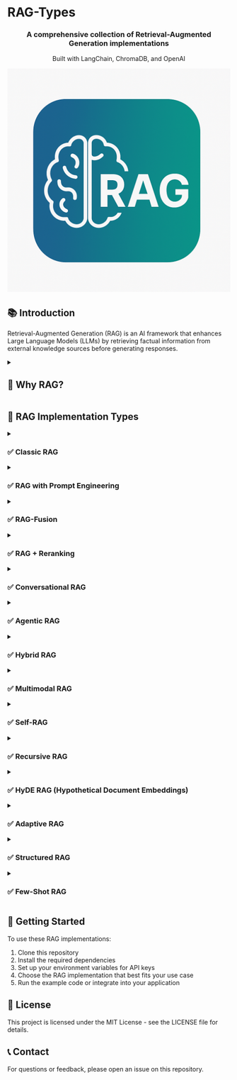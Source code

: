 # RAG-Types

<div align="center">
  <h3>A comprehensive collection of Retrieval-Augmented Generation implementations</h3>
  <p>Built with LangChain, ChromaDB, and OpenAI</p>
</div>

<p align="center">
    <img src="Img/RAG.PNG" alt="RAG Types Overview" width="600"/>
</p>

## 📚 Introduction

Retrieval-Augmented Generation (RAG) is an AI framework that enhances Large Language Models (LLMs) by retrieving factual information from external knowledge sources before generating responses.

<details>
<summary><h2>🤔 Why RAG?</h2></summary>

<div>
  <p>Large Language Models (LLMs) face several critical limitations that RAG helps to overcome:</p>
  
  <ul>
    <li><strong>Knowledge Cutoffs</strong>: LLMs have knowledge cutoffs and cannot access information beyond their training data</li>
    <li><strong>Hallucinations</strong>: LLMs can generate plausible-sounding but factually incorrect information</li>
    <li><strong>Verification Challenges</strong>: Sources of generated information are difficult to verify or cite</li>
    <li><strong>Data Privacy</strong>: Organizations need to use their proprietary data without sharing it with model providers</li>
    <li><strong>Cost Efficiency</strong>: Fine-tuning large models on domain-specific data is expensive and time-consuming</li>
  </ul>
  
  <p>RAG solves these problems by retrieving relevant information from trusted knowledge sources before generating responses, ensuring accuracy and verifiability.</p>
</div>
</details>

<h2>🧩 RAG Implementation Types</h2>

<details>
<summary><h3>✅ Classic RAG</h3></summary>

<div>
  <h4>How It Works</h4>
  <ol>
    <li>User submits a query</li>
    <li>System converts query to vector embedding</li>
    <li>System retrieves similar documents from vector database</li>
    <li>Retrieved documents are combined with the query as context</li>
    <li>LLM generates response based on the query and retrieved context</li>
  </ol>

  <h4>Use Cases</h4>
  <ul>
    <li>Question answering systems</li>
    <li>Knowledge base search</li>
    <li>Basic chatbots with factual grounding</li>
  </ul>

  <h4>Advantages</h4>
  <ul>
    <li>Simple implementation</li>
    <li>Reduced hallucinations compared to standalone LLMs</li>
    <li>Can work with various document types and knowledge sources</li>
  </ul>
</div>
</details>

<details>
<summary><h3>✅ RAG with Prompt Engineering</h3></summary>

<div>
  <h4>How It Works</h4>
  <ol>
    <li>User submits a query</li>
    <li>System retrieves relevant documents</li>
    <li>System applies carefully crafted prompt templates that:
      <ul>
        <li>Format the retrieved information optimally</li>
        <li>Include specific instructions for the LLM</li>
        <li>May inject additional context or domain knowledge</li>
      </ul>
    </li>
    <li>LLM generates a response following the engineered prompt structure</li>
  </ol>

  <h4>Use Cases</h4>
  <ul>
    <li>Domain-specific applications requiring particular response formats</li>
    <li>Applications needing consistent tone or style</li>
    <li>Systems where specific reasoning steps are important</li>
  </ul>

  <h4>Advantages</h4>
  <ul>
    <li>Improved response quality through better context structuring</li>
    <li>Greater control over output format and style</li>
    <li>Can guide the LLM to follow specific reasoning paths</li>
  </ul>
</div>
</details>

<details>
<summary><h3>✅ RAG-Fusion</h3></summary>

<div>
  <h4>How It Works</h4>
  <ol>
    <li>User submits a query</li>
    <li>System generates multiple query variations from the original</li>
    <li>Each query variation is used to retrieve documents</li>
    <li>Results from all queries are combined using ranking fusion algorithms (like Reciprocal Rank Fusion)</li>
    <li>The most relevant documents across all query results are selected</li>
    <li>LLM generates a response using the fused results as context</li>
  </ol>

  <h4>Use Cases</h4>
  <ul>
    <li>Complex question answering where different query formulations retrieve different relevant information</li>
    <li>Research applications requiring comprehensive information gathering</li>
    <li>Applications where recall (finding all relevant information) is critical</li>
  </ul>

  <h4>Advantages</h4>
  <ul>
    <li>Improves retrieval robustness by considering multiple query formulations</li>
    <li>Mitigates vocabulary mismatch problems</li>
    <li>Higher recall of relevant information</li>
    <li>Reduces sensitivity to exact query wording</li>
  </ul>
</div>
</details>

<details>
<summary><h3>✅ RAG + Reranking</h3></summary>

<div>
  <h4>How It Works</h4>
  <ol>
    <li>User submits a query</li>
    <li>System performs initial retrieval of a larger set of potentially relevant documents</li>
    <li>A second-stage reranker model evaluates query-document relevance more precisely</li>
    <li>Documents are reordered based on the reranker's scores</li>
    <li>Top-ranked documents after reranking are used as context</li>
    <li>LLM generates a response based on the reranked context</li>
  </ol>

  <h4>Use Cases</h4>
  <ul>
    <li>Applications requiring high precision in document retrieval</li>
    <li>Systems with large knowledge bases where initial retrieval may have noise</li>
    <li>Legal or medical applications where accuracy is critical</li>
  </ul>

  <h4>Advantages</h4>
  <ul>
    <li>Improved precision in document selection</li>
    <li>Can use computationally expensive but accurate models for the reranking stage</li>
    <li>Combines efficiency of vector search with accuracy of cross-encoders</li>
    <li>More relevant context leads to better LLM responses</li>
  </ul>
</div>
</details>

<details>
<summary><h3>✅ Conversational RAG</h3></summary>

<div>
  <h4>How It Works</h4>
  <ol>
    <li>User engages in multi-turn conversation</li>
    <li>System maintains conversation history</li>
    <li>For each new query, system considers:
      <ul>
        <li>The current query</li>
        <li>Previous exchanges in the conversation</li>
        <li>Contextual information from earlier turns</li>
      </ul>
    </li>
    <li>System retrieves relevant documents based on the contextualized query</li>
    <li>LLM generates a response that maintains conversation coherence while incorporating retrieved information</li>
  </ol>

  <h4>Use Cases</h4>
  <ul>
    <li>Customer support chatbots</li>
    <li>Virtual assistants with memory</li>
    <li>Interactive knowledge exploration systems</li>
    <li>Educational dialogue systems</li>
  </ul>

  <h4>Advantages</h4>
  <ul>
    <li>Maintains context across conversation turns</li>
    <li>Resolves references and ambiguities using conversation history</li>
    <li>Provides coherent, flowing conversation experience</li>
    <li>Eliminates need for users to repeat information</li>
  </ul>
</div>
</details>

<details>
<summary><h3>✅ Agentic RAG</h3></summary>

<div>
  <h4>How It Works</h4>
  <ol>
    <li>User submits a complex query or task</li>
    <li>System decomposes the task and determines what information is needed</li>
    <li>Agent selects appropriate tools based on the task (e.g., retrieval, calculation, API calls)</li>
    <li>Agent executes a series of steps, potentially including:
      <ul>
        <li>Multiple targeted retrievals</li>
        <li>Reasoning about intermediate results</li>
        <li>Using external tools or APIs</li>
      </ul>
    </li>
    <li>Agent integrates information from all sources</li>
    <li>LLM generates comprehensive response based on the collected information</li>
  </ol>

  <h4>Use Cases</h4>
  <ul>
    <li>Complex problem-solving requiring multiple knowledge sources</li>
    <li>Research assistants that can search, analyze, and synthesize information</li>
    <li>Systems that need to combine information retrieval with computation or external tools</li>
    <li>Decision support systems</li>
  </ul>

  <h4>Advantages</h4>
  <ul>
    <li>Can solve multi-step problems requiring diverse information</li>
    <li>Adapts retrieval strategy based on task requirements</li>
    <li>Combines knowledge retrieval with other capabilities (calculation, API calls)</li>
    <li>More autonomous and flexible than simpler RAG approaches</li>
  </ul>
</div>
</details>

<details>
<summary><h3>✅ Hybrid RAG</h3></summary>

<div>
  <h4>How It Works</h4>
  <ol>
    <li>User submits a query</li>
    <li>System processes the query through two parallel retrieval paths:
      <ul>
        <li>Sparse retrieval: Using keyword-based methods (BM25, TF-IDF)</li>
        <li>Dense retrieval: Using vector embeddings and semantic similarity</li>
      </ul>
    </li>
    <li>Results from both methods are combined using a fusion algorithm</li>
    <li>The combined set of documents is used as context</li>
    <li>LLM generates a response based on the hybrid-retrieved context</li>
  </ol>

  <h4>Use Cases</h4>
  <ul>
    <li>Applications where both keyword matching and semantic understanding are important</li>
    <li>Systems with diverse document types or varying query patterns</li>
    <li>Applications needing high recall without sacrificing precision</li>
  </ul>

  <h4>Advantages</h4>
  <ul>
    <li>Combines strengths of keyword search (exact matching) and vector search (semantic similarity)</li>
    <li>More robust to different query types and formulations</li>
    <li>Better handling of rare terms, acronyms, and specialized vocabulary</li>
    <li>Improved overall retrieval performance</li>
  </ul>
</div>
</details>

<details>
<summary><h3>✅ Multimodal RAG</h3></summary>

<div>
  <h4>How It Works</h4>
  <ol>
    <li>User submits a query that may reference visual or multi-format content</li>
    <li>System processes and indexes various content types:
      <ul>
        <li>Text documents</li>
        <li>Images with extracted features and text</li>
        <li>PDF documents with both text and visual elements</li>
        <li>Other media formats (audio transcriptions, video metadata)</li>
      </ul>
    </li>
    <li>System retrieves relevant information across different formats</li>
    <li>Retrieved multimodal information is processed and formatted as context</li>
    <li>LLM generates a response incorporating insights from all modalities</li>
  </ol>

  <h4>Use Cases</h4>
  <ul>
    <li>Technical documentation with diagrams and specifications</li>
    <li>Medical applications working with reports and imaging</li>
    <li>Educational systems with diverse learning materials</li>
    <li>Content management systems with mixed media types</li>
  </ul>

  <h4>Advantages</h4>
  <ul>
    <li>Enables information retrieval across multiple content formats</li>
    <li>Provides more comprehensive context by incorporating visual information</li>
    <li>Handles real-world knowledge bases that contain diverse media types</li>
    <li>Creates more complete responses that reference information from different modalities</li>
  </ul>
</div>
</details>

<details>
<summary><h3>✅ Self-RAG</h3></summary>

<div>
  <h4>How It Works</h4>
  <ol>
    <li>User submits a query</li>
    <li>LLM analyzes the query and formulates its own retrieval sub-queries</li>
    <li>System performs retrievals based on LLM-generated queries</li>
    <li>LLM evaluates the relevance and utility of retrieved information</li>
    <li>If needed, LLM formulates additional queries to fill information gaps</li>
    <li>LLM synthesizes and filters the collected information</li>
    <li>System generates a final response based on the self-guided retrieval process</li>
  </ol>

  <h4>Use Cases</h4>
  <ul>
    <li>Complex research questions requiring iterative information gathering</li>
    <li>Systems needing autonomous exploration of knowledge bases</li>
    <li>Applications where query formulation is challenging for users</li>
    <li>Self-improving question answering systems</li>
  </ul>

  <h4>Advantages</h4>
  <ul>
    <li>More flexible and adaptive retrieval process</li>
    <li>Ability to progressively refine information gathering</li>
    <li>Can identify and fill gaps in retrieved information</li>
    <li>Reduces dependence on perfect initial query formulation</li>
    <li>Self-verifying capability improves response accuracy</li>
  </ul>
</div>
</details>

<details>
<summary><h3>✅ Recursive RAG</h3></summary>

<div>
  <h4>How It Works</h4>
  <ol>
    <li>User submits a complex query</li>
    <li>System decomposes the query into sub-questions</li>
    <li>For each sub-question, a separate RAG process is executed</li>
    <li>Answers from earlier RAG iterations inform subsequent retrievals</li>
    <li>Information is progressively built up through multiple retrieval-generation cycles</li>
    <li>Final response synthesizes information from all recursive steps</li>
  </ol>

  <h4>Use Cases</h4>
  <ul>
    <li>Complex questions requiring multi-hop reasoning</li>
    <li>Research tasks that build on intermediate findings</li>
    <li>Problem-solving requiring progressive information gathering</li>
    <li>Tasks involving causal or dependency chains</li>
  </ul>

  <h4>Advantages</h4>
  <ul>
    <li>Handles questions too complex for single-step retrieval</li>
    <li>Builds a chain of reasoning with supporting evidence</li>
    <li>Manages information dependencies systematically</li>
    <li>Can produce detailed explanations showing reasoning steps</li>
  </ul>
</div>
</details>

<details>
<summary><h3>✅ HyDE RAG (Hypothetical Document Embeddings)</h3></summary>

<div>
  <h4>How It Works</h4>
  <ol>
    <li>User submits a query</li>
    <li>LLM generates a hypothetical document that would answer the query</li>
    <li>This hypothetical document is embedded (not the original query)</li>
    <li>System retrieves real documents similar to the hypothetical one</li>
    <li>Retrieved real documents are used as context for final answer generation</li>
  </ol>

  <h4>Use Cases</h4>
  <ul>
    <li>Scenarios where query terms differ from document vocabulary</li>
    <li>Complex questions requiring inferential retrieval</li>
    <li>Domain-specific applications with specialized terminology</li>
    <li>When direct query embedding yields poor retrieval results</li>
  </ul>

  <h4>Advantages</h4>
  <ul>
    <li>Bridges vocabulary and semantic gaps between queries and documents</li>
    <li>Improves retrieval for complex or inferential questions</li>
    <li>Leverages LLM's knowledge to guide retrieval process</li>
    <li>Can significantly improve recall of relevant documents</li>
  </ul>
</div>
</details>

<details>
<summary><h3>✅ Adaptive RAG</h3></summary>

<div>
  <h4>How It Works</h4>
  <ol>
    <li>User submits a query</li>
    <li>System analyzes query complexity and characteristics</li>
    <li>Based on analysis, system selects:
      <ul>
        <li>Most appropriate retrieval method</li>
        <li>Optimal number of documents to retrieve</li>
        <li>Whether to use reranking or other enhancements</li>
        <li>Context window allocation</li>
      </ul>
    </li>
    <li>System executes the customized retrieval strategy</li>
    <li>LLM generates response using the adaptively retrieved context</li>
    <li>System learns from feedback to improve future adaptation</li>
  </ol>

  <h4>Use Cases</h4>
  <ul>
    <li>Systems handling diverse query types with varying complexity</li>
    <li>Applications with resource constraints requiring optimization</li>
    <li>Production systems requiring cost-performance balance</li>
    <li>User-facing applications with varying latency requirements</li>
  </ul>

  <h4>Advantages</h4>
  <ul>
    <li>Optimizes resource usage based on query needs</li>
    <li>Improves efficiency by avoiding unnecessary retrievals</li>
    <li>Dynamically balances precision, recall, latency, and cost</li>
    <li>Evolves strategies based on performance feedback</li>
    <li>Better handles edge cases and outlier queries</li>
  </ul>
</div>
</details>

<details>
<summary><h3>✅ Structured RAG</h3></summary>

<div>
  <h4>How It Works</h4>
  <ol>
    <li>User submits a query</li>
    <li>System parses the query to understand required information structure</li>
    <li>Retrieval is performed from structured data sources:
      <ul>
        <li>Databases (SQL, NoSQL)</li>
        <li>Knowledge graphs</li>
        <li>API endpoints</li>
        <li>Structured documents (JSON, XML, CSV)</li>
      </ul>
    </li>
    <li>Retrieved structured data is formatted appropriately as context</li>
    <li>LLM generates a response incorporating the structured information</li>
  </ol>

  <h4>Use Cases</h4>
  <ul>
    <li>Enterprise applications with existing structured data</li>
    <li>Business intelligence and analytics</li>
    <li>Data-driven decision support systems</li>
    <li>Applications requiring numerical precision or exact values</li>
  </ul>

  <h4>Advantages</h4>
  <ul>
    <li>Leverages existing structured data investments</li>
    <li>Provides precise, verifiable information</li>
    <li>Maintains data relationships and hierarchies</li>
    <li>Can handle numerical and categorical data accurately</li>
    <li>Often more efficient than unstructured text retrieval</li>
  </ul>
</div>
</details>

<details>
<summary><h3>✅ Few-Shot RAG</h3></summary>

<div>
  <h4>How It Works</h4>
  <ol>
    <li>User submits a query</li>
    <li>System retrieves relevant documents</li>
    <li>Along with retrieved documents, system includes:
      <ul>
        <li>Example query-document-answer triplets</li>
        <li>Demonstrations of how to use retrieved information</li>
        <li>Examples of reasoning patterns to follow</li>
      </ul>
    </li>
    <li>These examples guide the LLM on how to use the retrieved information</li>
    <li>LLM generates a response following the demonstrated patterns</li>
  </ol>

  <h4>Use Cases</h4>
  <ul>
    <li>Complex reasoning tasks requiring specific approaches</li>
    <li>Domain-specific applications with specialized reasoning</li>
    <li>When consistent output formatting is critical</li>
    <li>Applications requiring transparent reasoning steps</li>
  </ul>

  <h4>Advantages</h4>
  <ul>
    <li>Guides LLM on how to use retrieved information effectively</li>
    <li>Improves consistency of reasoning and output format</li>
    <li>Reduces hallucinations by demonstrating proper information use</li>
    <li>Can enforce domain-specific reasoning procedures</li>
    <li>More reliable performance across different queries</li>
  </ul>
</div>
</details>

## 🚀 Getting Started

To use these RAG implementations:

1. Clone this repository
2. Install the required dependencies
3. Set up your environment variables for API keys
4. Choose the RAG implementation that best fits your use case
5. Run the example code or integrate into your application

## 📄 License

This project is licensed under the MIT License - see the LICENSE file for details.

## 📞 Contact

For questions or feedback, please open an issue on this repository.
